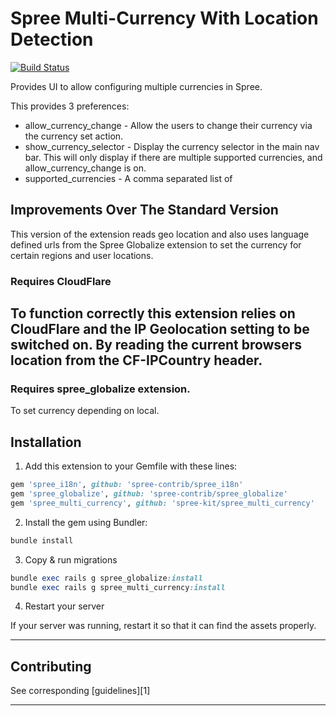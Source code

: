 # Spree Multi-Currency With Location Detection

[![Build Status](https://travis-ci.org/MatthewKennedy/spree_multi_currency.svg?branch=master)](https://travis-ci.org/MatthewKennedy/spree_multi_currency)

Provides UI to allow configuring multiple currencies in Spree.

This provides 3 preferences:

* allow_currency_change - Allow the users to change their currency via the currency set action.
* show_currency_selector - Display the currency selector in the main nav bar.  This will only display if there are multiple supported currencies, and allow_currency_change is on.
* supported_currencies - A comma separated list of


## Improvements Over The Standard Version
This version of the extension reads geo location and also uses language defined urls from the Spree Globalize extension to set the currency for certain regions and user locations.

### Requires CloudFlare
To function correctly this extension relies on CloudFlare and the IP Geolocation setting to be switched on. By reading the current browsers location from the CF-IPCountry header.
---

### Requires spree_globalize extension.
To set currency depending on local.

## Installation

1. Add this extension to your Gemfile with these lines:

  ```ruby
  gem 'spree_i18n', github: 'spree-contrib/spree_i18n'
  gem 'spree_globalize', github: 'spree-contrib/spree_globalize'
  gem 'spree_multi_currency', github: 'spree-kit/spree_multi_currency'
  ```

2. Install the gem using Bundler:
  ```ruby
  bundle install
  ```

3. Copy & run migrations
  ```ruby
  bundle exec rails g spree_globalize:install
  bundle exec rails g spree_multi_currency:install
  ```

4. Restart your server

  If your server was running, restart it so that it can find the assets properly.

---

## Contributing

See corresponding [guidelines][1]

---

